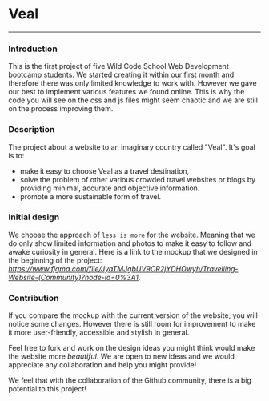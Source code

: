 # Veal
------

### Introduction

This is the first project of five Wild Code School Web Development bootcamp students. We started creating it within our first month and therefore there was only limited knowledge to work with. However we gave our best to implement various features we found online.
This is why the code you will see on the css and js files might seem chaotic and we are still on the process improving them.


### Description

The project about a website to an imaginary country called "Veal". It's goal is to: 
- make it easy to choose Veal as a travel destination,
- solve the problem of other various crowded travel websites or blogs by providing minimal, accurate and objective information.
- promote a more sustainable form of travel.

### Initial design

We choose the approach of `less is more` for the website. Meaning that we do only show limited information and photos to make it easy to follow and awake curiosity in general.
Here is a link to the mockup that we designed in the beginning of the project: *https://www.figma.com/file/JyaTMJgbUV9CR2jYDHOwyh/Travelling-Website-(Community)?node-id=0%3A1*.



### Contribution

If you compare the mockup with the current version of the website, you will notice some changes. 
However there is still room for improvement to make it more user-friendly, accessible and stylish in general. 

Feel free to fork and work on the design ideas you might think would make the website more *beautiful*. We are open to new ideas and we would appreciate any collaboration and help you might provide!

We feel that with the collaboration of the Github community, there is a big potential to this project!
